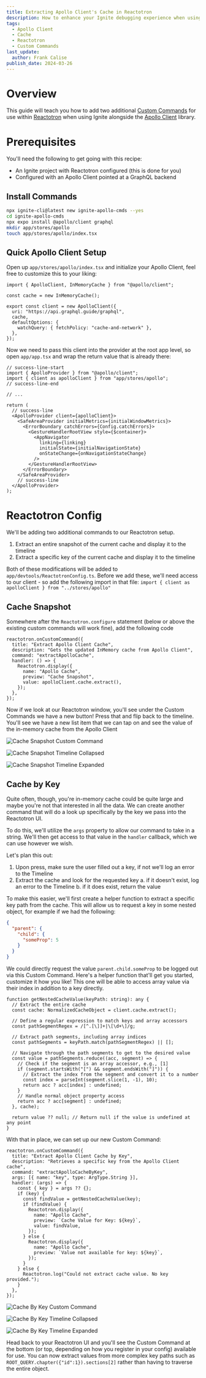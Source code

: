 ```yaml
---
title: Extracting Apollo Client's Cache in Reactotron
description: How to enhance your Ignite debugging experience when using the Apollo client with Custom Commands in Reactotron
tags:
  - Apollo Client
  - Cache
  - Reactotron
  - Custom Commands
last_update:
  author: Frank Calise
publish_date: 2024-03-26
---
```


# Overview

This guide will teach you how to add two additional [Custom Commands](https://docs.infinite.red/reactotron/custom-commands/) for use within [Reactotron](https://docs.infinite.red/reactotron/) when using Ignite alongside the [Apollo Client](https://www.apollographql.com/docs/react/) library.

# Prerequisites

You'll need the following to get going with this recipe:

- An Ignite project with Reactotron configured (this is done for you)
- Configured with an Apollo Client pointed at a GraphQL backend

## Install Commands

```bash
npx ignite-cli@latest new ignite-apollo-cmds --yes
cd ignite-apollo-cmds
npx expo install @apollo/client graphql
mkdir app/stores/apollo
touch app/stores/apollo/index.tsx
```

## Quick Apollo Client Setup

Open up `app/stores/apollo/index.tsx` and initialize your Apollo Client, feel free to customize this to your liking:

```tsx title="app/stores/apollo/index.tsx"
import { ApolloClient, InMemoryCache } from "@apollo/client";

const cache = new InMemoryCache();

export const client = new ApolloClient({
  uri: "https://api.graphql.guide/graphql",
  cache,
  defaultOptions: {
    watchQuery: { fetchPolicy: "cache-and-network" },
  },
});
```

Now we need to pass this client into the provider at the root app level, so open `app/app.tsx` and wrap the return value that is already there:

```tsx title="app/app.tsx"
// success-line-start
import { ApolloProvider } from "@apollo/client";
import { client as apolloClient } from "app/stores/apollo";
// success-line-end

// ...

return (
  // success-line
  <ApolloProvider client={apolloClient}>
    <SafeAreaProvider initialMetrics={initialWindowMetrics}>
      <ErrorBoundary catchErrors={Config.catchErrors}>
        <GestureHandlerRootView style={$container}>
          <AppNavigator
            linking={linking}
            initialState={initialNavigationState}
            onStateChange={onNavigationStateChange}
          />
        </GestureHandlerRootView>
      </ErrorBoundary>
    </SafeAreaProvider>
    // success-line
  </ApolloProvider>
);
```

# Reactotron Config

We'll be adding two additional commands to our Reactotron setup.

1. Extract an entire snapshot of the current cache and display it to the timeline
2. Extract a specific key of the current cache and display it to the timeline

Both of these modifications will be added to `app/devtools/ReactotronConfig.ts`. Before we add these, we'll need access to our client - so add the following import in that file: `import { client as apolloClient } from "../stores/apollo"`

## Cache Snapshot

Somewhere after the `Reactotron.configure` statement (below or above the existing custom commands will work fine), add the following code

```tsx title="app/devtools/ReactotronConfig.ts"
reactotron.onCustomCommand({
  title: "Extract Apollo Client Cache",
  description: "Gets the updated InMemory cache from Apollo Client",
  command: "extractApolloCache",
  handler: () => {
    Reactotron.display({
      name: "Apollo Cache",
      preview: "Cache Snapshot",
      value: apolloClient.cache.extract(),
    });
  },
});
```

Now if we look at our Reactotron window, you'll see under the Custom Commands we have a new button! Press that and flip back to the timeline. You'll see we have a new list item that we can tap on and see the value of the in-memory cache from the Apollo Client

![Cache Snapshot Custom Command](https://private-user-images.githubusercontent.com/374022/316961769-3afeba98-70e9-486a-bc98-f3cb2a18e4b3.png?jwt=eyJhbGciOiJIUzI1NiIsInR5cCI6IkpXVCJ9.eyJpc3MiOiJnaXRodWIuY29tIiwiYXVkIjoicmF3LmdpdGh1YnVzZXJjb250ZW50LmNvbSIsImtleSI6ImtleTUiLCJleHAiOjE3MTE0NzIwNjksIm5iZiI6MTcxMTQ3MTc2OSwicGF0aCI6Ii8zNzQwMjIvMzE2OTYxNzY5LTNhZmViYTk4LTcwZTktNDg2YS1iYzk4LWYzY2IyYTE4ZTRiMy5wbmc_WC1BbXotQWxnb3JpdGhtPUFXUzQtSE1BQy1TSEEyNTYmWC1BbXotQ3JlZGVudGlhbD1BS0lBVkNPRFlMU0E1M1BRSzRaQSUyRjIwMjQwMzI2JTJGdXMtZWFzdC0xJTJGczMlMkZhd3M0X3JlcXVlc3QmWC1BbXotRGF0ZT0yMDI0MDMyNlQxNjQ5MjlaJlgtQW16LUV4cGlyZXM9MzAwJlgtQW16LVNpZ25hdHVyZT03OTgxN2M3YjNlY2E1ODhkMzRkNTVmZDUwMDRjZGUxNDhhYWJmNmI5ZTE2OTljM2UxNjQwMjcxMzRkMjIzMTM3JlgtQW16LVNpZ25lZEhlYWRlcnM9aG9zdCZhY3Rvcl9pZD0wJmtleV9pZD0wJnJlcG9faWQ9MCJ9.b6kbQjn7Q24lKyyNesr4fPLv5mfs0NnXZGCwgWt9tOI)

![Cache Snapshot Timeline Collapsed](https://private-user-images.githubusercontent.com/374022/316962010-14bbca18-23dc-4603-9fec-d7d3f78b2906.png?jwt=eyJhbGciOiJIUzI1NiIsInR5cCI6IkpXVCJ9.eyJpc3MiOiJnaXRodWIuY29tIiwiYXVkIjoicmF3LmdpdGh1YnVzZXJjb250ZW50LmNvbSIsImtleSI6ImtleTUiLCJleHAiOjE3MTE0NzIwNjksIm5iZiI6MTcxMTQ3MTc2OSwicGF0aCI6Ii8zNzQwMjIvMzE2OTYyMDEwLTE0YmJjYTE4LTIzZGMtNDYwMy05ZmVjLWQ3ZDNmNzhiMjkwNi5wbmc_WC1BbXotQWxnb3JpdGhtPUFXUzQtSE1BQy1TSEEyNTYmWC1BbXotQ3JlZGVudGlhbD1BS0lBVkNPRFlMU0E1M1BRSzRaQSUyRjIwMjQwMzI2JTJGdXMtZWFzdC0xJTJGczMlMkZhd3M0X3JlcXVlc3QmWC1BbXotRGF0ZT0yMDI0MDMyNlQxNjQ5MjlaJlgtQW16LUV4cGlyZXM9MzAwJlgtQW16LVNpZ25hdHVyZT0yM2Q3ZmRkZGU0M2RkOTMwMTQ5YjZiNGVmMTQxY2YzNjE4NjEzNGI3M2VhNzA2MTJjMDc2M2ZiNTJjMDJlYmI5JlgtQW16LVNpZ25lZEhlYWRlcnM9aG9zdCZhY3Rvcl9pZD0wJmtleV9pZD0wJnJlcG9faWQ9MCJ9.9GG2mAai2ZLwOdMflyN0GoRMtdNuvMVr0KQR4ppMNlI)

![Cache Snapshot Timeline Expanded](https://private-user-images.githubusercontent.com/374022/316962193-f4444809-42a2-4e92-9f34-4fdb2f0b11c1.png?jwt=eyJhbGciOiJIUzI1NiIsInR5cCI6IkpXVCJ9.eyJpc3MiOiJnaXRodWIuY29tIiwiYXVkIjoicmF3LmdpdGh1YnVzZXJjb250ZW50LmNvbSIsImtleSI6ImtleTUiLCJleHAiOjE3MTE0NzIwNjksIm5iZiI6MTcxMTQ3MTc2OSwicGF0aCI6Ii8zNzQwMjIvMzE2OTYyMTkzLWY0NDQ0ODA5LTQyYTItNGU5Mi05ZjM0LTRmZGIyZjBiMTFjMS5wbmc_WC1BbXotQWxnb3JpdGhtPUFXUzQtSE1BQy1TSEEyNTYmWC1BbXotQ3JlZGVudGlhbD1BS0lBVkNPRFlMU0E1M1BRSzRaQSUyRjIwMjQwMzI2JTJGdXMtZWFzdC0xJTJGczMlMkZhd3M0X3JlcXVlc3QmWC1BbXotRGF0ZT0yMDI0MDMyNlQxNjQ5MjlaJlgtQW16LUV4cGlyZXM9MzAwJlgtQW16LVNpZ25hdHVyZT1hMzBkYWNhMzVhZTBiNWFhNWIwZjEzYTMxZjI0NWIyYTQ4NDgzZTYxZDQwYmYzZTU3ZTQ0MzcxNWI4NzdmZmUxJlgtQW16LVNpZ25lZEhlYWRlcnM9aG9zdCZhY3Rvcl9pZD0wJmtleV9pZD0wJnJlcG9faWQ9MCJ9.hKKPmobTwe9ymQvt17SWWlwwfWMANmnqwBND21mUwEE)

## Cache by Key

Quite often, though, you're in-memory cache could be quite large and maybe you're not that interested in all the data. We can create another command that will do a look up specifically by the key we pass into the Reactotron UI.

To do this, we'll utilize the `args` property to allow our command to take in a string. We'll then get access to that value in the `handler` callback, which we can use however we wish.

Let's plan this out:

1. Upon press, make sure the user filled out a key, if not we'll log an error to the Timeline
2. Extract the cache and look for the requested key
   a. if it doesn't exist, log an error to the Timeline
   b. if it does exist, return the value

To make this easier, we'll first create a helper function to extract a specific key path from the cache. This will allow us to request a key in some nested object, for example if we had the following:

```json
{
  "parent": {
    "child": {
      "someProp": 5
    }
  }
}
```

We could directly request the value `parent.child.someProp` to be logged out via this Custom Command. Here's a helper function that'll get you started, customize it how you like! This one will be able to access array value via their index in addition to a key directly.

```tsx title="app/devtools/ReactogronConfig.ts"
function getNestedCacheValue(keyPath: string): any {
  // Extract the entire cache
  const cache: NormalizedCacheObject = client.cache.extract();

  // Define a regular expression to match keys and array accessors
  const pathSegmentRegex = /[^.[\]]+|\[\d+\]/g;

  // Extract path segments, including array indices
  const pathSegments = keyPath.match(pathSegmentRegex) || [];

  // Navigate through the path segments to get to the desired value
  const value = pathSegments.reduce((acc, segment) => {
    // Check if the segment is an array accessor, e.g., [1]
    if (segment.startsWith("[") && segment.endsWith("]")) {
      // Extract the index from the segment and convert it to a number
      const index = parseInt(segment.slice(1, -1), 10);
      return acc ? acc[index] : undefined;
    }
    // Handle normal object property access
    return acc ? acc[segment] : undefined;
  }, cache);

  return value ?? null; // Return null if the value is undefined at any point
}
```

With that in place, we can set up our new Custom Command:

```tsx
reactotron.onCustomCommand({
  title: "Extract Apollo Client Cache by Key",
  description: "Retrieves a specific key from the Apollo Client cache",
  command: "extractApolloCacheByKey",
  args: [{ name: "key", type: ArgType.String }],
  handler: (args) => {
    const { key } = args ?? {};
    if (key) {
      const findValue = getNestedCacheValue(key);
      if (findValue) {
        Reactotron.display({
          name: "Apollo Cache",
          preview: `Cache Value for Key: ${key}`,
          value: findValue,
        });
      } else {
        Reactotron.display({
          name: "Apollo Cache",
          preview: `Value not available for key: ${key}`,
        });
      }
    } else {
      Reactotron.log("Could not extract cache value. No key provided.");
    }
  },
});
```

![Cache By Key Custom Command](https://private-user-images.githubusercontent.com/374022/316961853-2262dfc4-ce4e-409c-9ab5-3bfb0e45d788.png?jwt=eyJhbGciOiJIUzI1NiIsInR5cCI6IkpXVCJ9.eyJpc3MiOiJnaXRodWIuY29tIiwiYXVkIjoicmF3LmdpdGh1YnVzZXJjb250ZW50LmNvbSIsImtleSI6ImtleTUiLCJleHAiOjE3MTE0NzIwNjksIm5iZiI6MTcxMTQ3MTc2OSwicGF0aCI6Ii8zNzQwMjIvMzE2OTYxODUzLTIyNjJkZmM0LWNlNGUtNDA5Yy05YWI1LTNiZmIwZTQ1ZDc4OC5wbmc_WC1BbXotQWxnb3JpdGhtPUFXUzQtSE1BQy1TSEEyNTYmWC1BbXotQ3JlZGVudGlhbD1BS0lBVkNPRFlMU0E1M1BRSzRaQSUyRjIwMjQwMzI2JTJGdXMtZWFzdC0xJTJGczMlMkZhd3M0X3JlcXVlc3QmWC1BbXotRGF0ZT0yMDI0MDMyNlQxNjQ5MjlaJlgtQW16LUV4cGlyZXM9MzAwJlgtQW16LVNpZ25hdHVyZT01ZTQ5ODhiZWMzMTE5YjIyZTg5YjZlYmYyYWUxMDIzYjM4MDJkYjAxYzY3MGNhZTUwNDNjNTVmMGY2YWYwOTRkJlgtQW16LVNpZ25lZEhlYWRlcnM9aG9zdCZhY3Rvcl9pZD0wJmtleV9pZD0wJnJlcG9faWQ9MCJ9.ySP3VT-lXY_aCWtLkmTWWwASlh6ZCWlKgQ5XDgtCzPw)

![Cache By Key Timeline Collapsed](https://private-user-images.githubusercontent.com/374022/316962080-e2659614-2322-45ec-93cc-1a09123bff4c.png?jwt=eyJhbGciOiJIUzI1NiIsInR5cCI6IkpXVCJ9.eyJpc3MiOiJnaXRodWIuY29tIiwiYXVkIjoicmF3LmdpdGh1YnVzZXJjb250ZW50LmNvbSIsImtleSI6ImtleTUiLCJleHAiOjE3MTE0NzIwNjksIm5iZiI6MTcxMTQ3MTc2OSwicGF0aCI6Ii8zNzQwMjIvMzE2OTYyMDgwLWUyNjU5NjE0LTIzMjItNDVlYy05M2NjLTFhMDkxMjNiZmY0Yy5wbmc_WC1BbXotQWxnb3JpdGhtPUFXUzQtSE1BQy1TSEEyNTYmWC1BbXotQ3JlZGVudGlhbD1BS0lBVkNPRFlMU0E1M1BRSzRaQSUyRjIwMjQwMzI2JTJGdXMtZWFzdC0xJTJGczMlMkZhd3M0X3JlcXVlc3QmWC1BbXotRGF0ZT0yMDI0MDMyNlQxNjQ5MjlaJlgtQW16LUV4cGlyZXM9MzAwJlgtQW16LVNpZ25hdHVyZT1hMWQ5NTg1ZWJiMzlhZmU4MGU3YTI4OWFjYzZkNjkzMzFjMTRlNTI4ZmVkY2FlZTljOTgzZTc2NTNjYmQ4MTM3JlgtQW16LVNpZ25lZEhlYWRlcnM9aG9zdCZhY3Rvcl9pZD0wJmtleV9pZD0wJnJlcG9faWQ9MCJ9.0wJPqrXgVt0hcNdQe-2JDo42PPa47xneDw6B7UQuuls)

![Cache By Key Timeline Expanded](https://private-user-images.githubusercontent.com/374022/316962242-86966b34-ba10-46ce-931c-de5579b5f6c4.png?jwt=eyJhbGciOiJIUzI1NiIsInR5cCI6IkpXVCJ9.eyJpc3MiOiJnaXRodWIuY29tIiwiYXVkIjoicmF3LmdpdGh1YnVzZXJjb250ZW50LmNvbSIsImtleSI6ImtleTUiLCJleHAiOjE3MTE0NzIwNjksIm5iZiI6MTcxMTQ3MTc2OSwicGF0aCI6Ii8zNzQwMjIvMzE2OTYyMjQyLTg2OTY2YjM0LWJhMTAtNDZjZS05MzFjLWRlNTU3OWI1ZjZjNC5wbmc_WC1BbXotQWxnb3JpdGhtPUFXUzQtSE1BQy1TSEEyNTYmWC1BbXotQ3JlZGVudGlhbD1BS0lBVkNPRFlMU0E1M1BRSzRaQSUyRjIwMjQwMzI2JTJGdXMtZWFzdC0xJTJGczMlMkZhd3M0X3JlcXVlc3QmWC1BbXotRGF0ZT0yMDI0MDMyNlQxNjQ5MjlaJlgtQW16LUV4cGlyZXM9MzAwJlgtQW16LVNpZ25hdHVyZT0wYzEwOTEwMzJhZGYxOWQ2YTJjMmFkMDJjYjk0MjI0OTI2NjY5Y2U4NzQ1MWE1YzQxOTkzMDk5MjU1NTMwMjk3JlgtQW16LVNpZ25lZEhlYWRlcnM9aG9zdCZhY3Rvcl9pZD0wJmtleV9pZD0wJnJlcG9faWQ9MCJ9.753f3a64LCho0uMXpIrzHf5fhl1wiu3DkQqSGLSsWXo)

Head back to your Reactotron UI and you'll see the Custom Command at the bottom (or top, depending on how you register in your config) available for use. You can now extract values from more complex key paths such as `ROOT_QUERY.chapter({"id":1}).sections[2]` rather than having to traverse the entire object.

